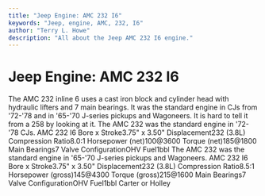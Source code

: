 ```yaml
---
title: "Jeep Engine: AMC 232 I6"
keywords: "Jeep, engine, AMC, 232, I6"
author: "Terry L. Howe"
description: "All about the Jeep AMC 232 I6 engine."
---
```


# Jeep Engine: AMC 232 I6
The AMC 232 inline 6 uses a cast iron block and cylinder head
with hydraulic lifters and 7 main bearings.  It was the standard
engine in CJs from '72-'78 and in '65-'70 J-series pickups and
Wagoneers.  It is hard to tell it from a 258 by looking at it.
The AMC 232 was the standard engine in '72-'78 CJs.
AMC 232 I6
Bore x Stroke3.75" x 3.50"
Displacement232 (3.8L)
Compression Ratio8.0:1
Horsepower (net)100@3600
Torque (net)185@1800
Main Bearings7
Valve ConfigurationOHV
Fuel1bbl
The AMC 232 was the standard engine in '65-'70 J-series pickups
and Wagoneers.
AMC 232 I6
Bore x Stroke3.75" x 3.50"
Displacement232 (3.8L)
Compression Ratio8.5:1
Horsepower (gross)145@4300
Torque (gross)215@1600
Main Bearings7
Valve ConfigurationOHV
Fuel1bbl Carter or Holley